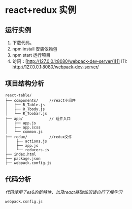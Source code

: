 # react+redux 实例
## 运行实例
 1. 下载代码。
 2. npm install 安装依赖包
 3. npm start 运行项目
 4. 访问：[http://127.0.0.1:8080/webpack-dev-server/][1]
  [1]: http://127.0.0.1:8080/webpack-dev-server/

## 项目结构分析
    react-table/
    ├── components/     //react小组件
    │   ├── R_Table.js
    │   ├── R_Tbody.js
    │   └── R_Toobar.js
    ├── app/            // 组件入口            
    │   ├── app.js
    │   ├── app.scss
    │   └── common.js
    ├── redux/          //redux文件
    │    ├── actions.js
    │    ├── app.js
    │    └── reducers.js
    ├── index.html
    ├── package.json
    ├── webpack.config.js
## 代码分析
*代码使用了es6的新特性，以及react基础知识请自行了解学习*

    webpack.config.js
    

